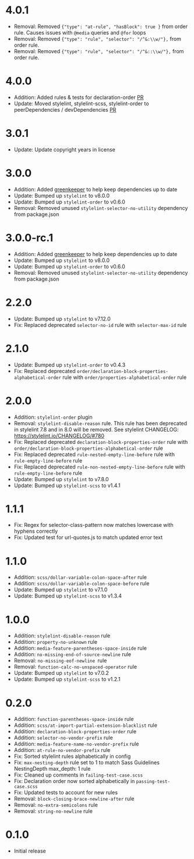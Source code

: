 # 4.0.1
- Removal: Removed `{"type": "at-rule", "hasBlock": true }` from order rule. Causes issues with `@media` queries and `@for` loops
- Removal: Removed `{"type": "rule", "selector": "/^&:\\w/"},` from order rule.
- Removal: Removed `{"type": "rule", "selector": "/^&::\\w/"},` from order rule.

# 4.0.0
- Addition: Added rules & tests for declaration-order [PR](https://github.com/bjankord/stylelint-config-sass-guidelines/pull/15)
- Update: Moved stylelint, stylelint-scss, stylelint-order to peerDependencies / devDependencies [PR](https://github.com/bjankord/stylelint-config-sass-guidelines/pull/17/files)

# 3.0.1
- Update: Update copyright years in license

# 3.0.0
- Addition: Added [greenkeeper](https://greenkeeper.io/) to help keep dependencies up to date
- Update: Bumped up `stylelint` to v8.0.0
- Update: Bumped up `stylelint-order` to v0.6.0
- Removal: Removed unused `stylelint-selector-no-utility` dependency from package.json

# 3.0.0-rc.1
- Addition: Added [greenkeeper](https://greenkeeper.io/) to help keep dependencies up to date
- Update: Bumped up `stylelint` to v8.0.0
- Update: Bumped up `stylelint-order` to v0.6.0
- Removal: Removed unused `stylelint-selector-no-utility` dependency from package.json

# 2.2.0
- Update: Bumped up `stylelint` to v7.12.0
- Fix: Replaced deprecated `selector-no-id` rule with `selector-max-id` rule

# 2.1.0
- Update: Bumped up `stylelint-order` to v0.4.3
- Fix: Replaced deprecated `order/declaration-block-properties-alphabetical-order` rule with `order/properties-alphabetical-order` rule

# 2.0.0
- Addition: `stylelint-order` plugin
- Removal: `stylelint-disable-reason` rule. This rule has been deprecated in stylelint 7.8 and in 8.0 will be removed. See stylelint CHANGELOG: https://stylelint.io/CHANGELOG/#780
- Fix: Replaced deprecated `declaration-block-properties-order` rule with `order/declaration-block-properties-alphabetical-order` rule
- Fix: Replaced deprecated `rule-nested-empty-line-before` rule with `rule-empty-line-before` rule
- Fix: Replaced deprecated `rule-non-nested-empty-line-before` rule with `rule-empty-line-before` rule
- Update: Bumped up `stylelint` to v7.8.0
- Update: Bumped up `stylelint-scss` to v1.4.1

# 1.1.1

- Fix: Regex for selector-class-pattern now matches lowercase with hyphens correctly
- Fix: Updated test for url-quotes.js to match updated error text

# 1.1.0

- Addition: `scss/dollar-variable-colon-space-after` rule
- Addition: `scss/dollar-variable-colon-space-before` rule
- Update: Bumped up `stylelint` to v7.1.0
- Update: Bumped up `stylelint-scss` to v1.3.4

# 1.0.0

- Addition: `stylelint-disable-reason` rule
- Addition: `property-no-unknown` rule
- Addition: `media-feature-parentheses-space-inside` rule
- Addition: `no-missing-end-of-source-newline` rule
- Removal: `no-missing-eof-newline `rule
- Removal: `function-calc-no-unspaced-operator` rule
- Update: Bumped up `stylelint` to v7.0.2
- Update: Bumped up `stylelint-scss` to v1.2.1

# 0.2.0

- Addition: `function-parentheses-space-inside` rule
- Addition: `scss/at-import-partial-extension-blacklist` rule
- Addition: `declaration-block-properties-order` rule
- Addition: `selector-no-vendor-prefix` rule
- Addition: `media-feature-name-no-vendor-prefix` rule
- Addition: `at-rule-no-vendor-prefix` rule
- Fix: Sorted stylelint rules alphabetically in config
- Fix: `max-nesting-depth` rule set to 1 to match Sass Guidelines NestingDepth max_depth: 1 rule
- Fix: Cleaned up comments in `failing-test-case.scss`
- Fix: Declaration order now sorted alphabetically in `passing-test-case.scss`
- Fix: Updated tests to account for new rules
- Removal: `block-closing-brace-newline-after` rule
- Removal: `no-extra-semicolons` rule
- Removal: `string-no-newline` rule

# 0.1.0

- Initial release

